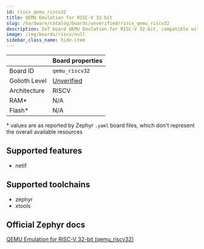 ```yaml
---
id: riscv_qemu_riscv32
title: QEMU Emulation for RISC-V 32-bit
slug: /hardware/catalog/boards/unverified/riscv_qemu_riscv32
description: IoT board QEMU Emulation for RISC-V 32-bit, compatible with Golioth at unverified level.
image: /img/boards/riscv/null
sidebar_class_name: hide-item
---
```


[//]: # (This is an auto-generated file, do not edit! Changes to it will be lost upon re-generation)



|                | Board properties     |
| -------------  | -------------------- |
| Board ID       | `qemu_riscv32` |
| Golioth Level  | [Unverified](/hardware#unverified-boards) |
| Architecture   | RISCV |
| RAM*           | N/A |
| Flash*         | N/A |

\* values are as reported by Zephyr `.yaml` board files, which don't represent the overall available resources



## Supported features

* netif

## Supported toolchains

* zephyr
* xtools

## Official Zephyr docs

[QEMU Emulation for RISC-V 32-bit (qemu_riscv32)](https://docs.zephyrproject.org/latest/boards/riscv/qemu_riscv32/doc/index.html)
